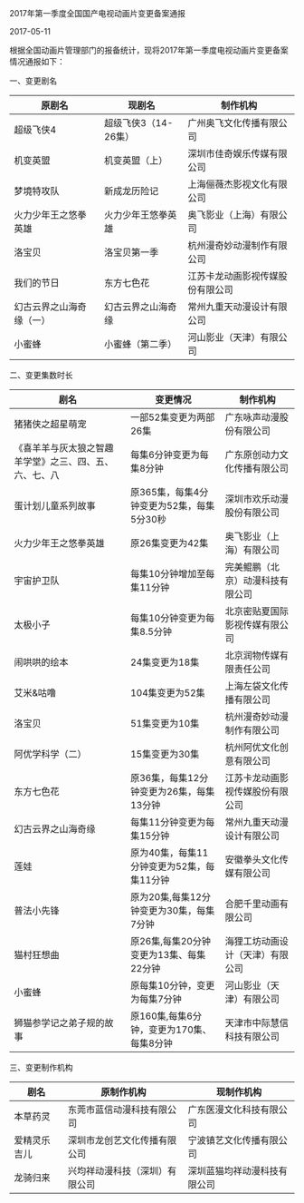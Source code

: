 2017年第一季度全国国产电视动画片变更备案通报

2017-05-11   

根据全国动画片管理部门的报备统计，现将2017年第一季度电视动画片变更备案情况通报如下：

一、变更剧名


原剧名 | 现剧名 | 制作机构
----|-----|-----
超级飞侠4 | 超级飞侠3（14-26集） | 广州奥飞文化传播有限公司
机变英盟 | 机变英盟（上） | 深圳市佳奇娱乐传媒有限公司
梦境特攻队 | 新成龙历险记 | 上海俪薇杰影视文化有限公司
火力少年王之悠拳英雄 | 火力少年王悠拳英雄 | 奥飞影业（上海）有限公司
洛宝贝 | 洛宝贝第一季 | 杭州漫奇妙动漫制作有限公司
我们的节日 | 东方七色花 | 江苏卡龙动画影视传媒股份有限公司
幻古云界之山海奇缘（一） | 幻古云界之山海奇缘 | 常州九重天动漫设计有限公司
小蜜蜂 | 小蜜蜂（第二季） | 河山影业（天津）有限公司


二、变更集数时长


剧名 | 变更情况 | 制作机构
---|------|-----
猪猪侠之超星萌宠 | 一部52集变更为两部26集 | 广东咏声动漫股份有限公司
《喜羊羊与灰太狼之智趣羊学堂》之三、四、五、六、七、八 | 每集6分钟变更为每集8分钟 | 广东原创动力文化传播有限公司
蛋计划儿童系列故事 | 原365集，每集4分钟变更为52集，每集5分30秒 | 深圳市欢乐动漫股份有限公司
火力少年王之悠拳英雄 | 原26集变更为42集 | 奥飞影业（上海）有限公司
宇宙护卫队 | 每集10分钟增加至每集11分钟 | 完美鲲鹏（北京）动漫科技有限公司
太极小子 | 每集10分钟变更为每集8.5分钟 | 北京密贴夏国际影视传媒有限公司
闹哄哄的绘本 | 24集变更为18集 | 北京润物传媒有限责任公司
艾米&咕噜 | 104集变更为52集 | 上海左袋文化传播有限公司
洛宝贝 | 51集变更为10集 | 杭州漫奇妙动漫制作有限公司
阿优学科学（二） | 15集变更为30集 | 杭州阿优文化创意有限公司
东方七色花 | 原36集，每集12分钟变更为26集，每集13分钟 | 江苏卡龙动画影视传媒股份有限公司
幻古云界之山海奇缘 | 每集11分钟变更为每集15分钟 | 常州九重天动漫设计有限公司
莲娃 | 原为40集，每集11分钟变更为52集，每集11分钟 | 安徽拳头文化传媒有限公司 | 
普法小先锋 | 原为20集,每集12分钟变更为30集，每集7分钟 | 合肥千里动画有限公司
猫村狂想曲 | 原26集,每集20分钟变更为13集、每集22分钟 | 海狸工坊动画设计（天津）有限公司
小蜜蜂 | 原每集10分钟，变更为每集7分钟 | 河山影业（天津）有限公司
狮猫参学记之弟子规的故事 | 原160集,每集6分钟，变更为170集、每集8分钟 | 天津市中际慧信科技有限公司

三、变更制作机构


剧名 | 原制作机构 | 现制作机构
---|-------|------
本草药灵 | 东莞市蓝信动漫科技有限公司 | 广东医漫文化科技有限公司
爱精灵乐吉儿 | 深圳市龙创艺文化传播有限公司 | 宁波镇艺文化传播有限公司
龙骑归来 | 兴均祥动漫科技（深圳）有限公司 | 深圳蓝猫均祥动漫科技有限公司